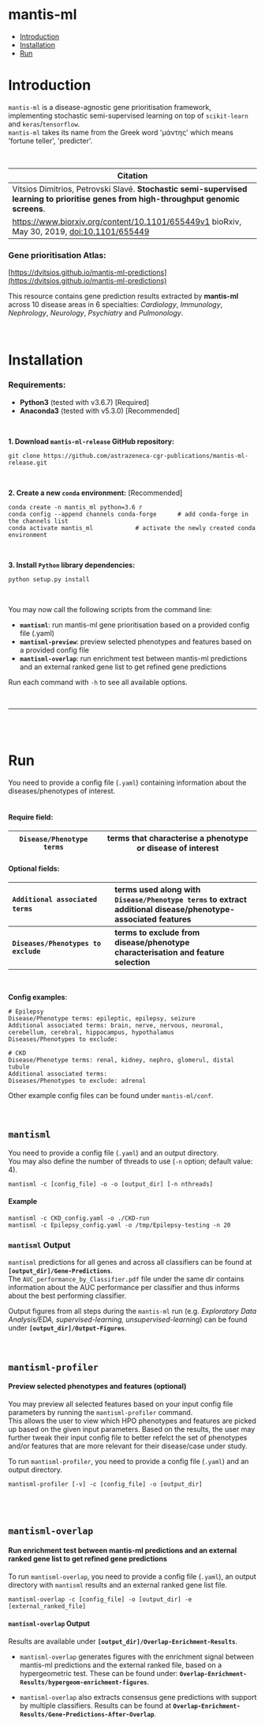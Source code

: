 # mantis-ml 

- [Introduction](#introduction) 
- [Installation](#installation) 
- [Run](#run) 



Introduction
============
`mantis-ml` is a disease-agnostic gene prioritisation framework, implementing stochastic semi-supervised learning on top of `scikit-learn` and `keras`/`tensorflow`.  
`mantis-ml` takes its name from the Greek word 'μάντης' which means 'fortune teller', 'predicter'.

<br>

|Citation|
|----|
|Vitsios Dimitrios, Petrovski Slavé. **Stochastic semi-supervised learning to prioritise genes from high-throughput genomic screens**. <br/>
https://www.biorxiv.org/content/10.1101/655449v1 bioRxiv, May 30, 2019, [doi:10.1101/655449](https://doi.org/10.1101/655449) |


### Gene prioritisation Atlas:
[https://dvitsios.github.io/mantis-ml-predictions](https://dvitsios.github.io/mantis-ml-predictions)

This resource contains gene prediction results extracted by **mantis-ml** across 10 disease areas in 6 specialties: _Cardiology_, _Immunology_, _Nephrology_, _Neurology_, _Psychiatry_ and _Pulmonology_.


<br>

Installation
============
### Requirements:
- **Python3** (tested with v3.6.7)   [Required]
- **Anaconda3** (tested with v5.3.0) [Recommended]

<br>

**1. Download `mantis-ml-release` GitHub repository:**
```
git clone https://github.com/astrazeneca-cgr-publications/mantis-ml-release.git
```

<br/>

**2. Create a new `conda` environment:** [Recommended]
```
conda create -n mantis_ml python=3.6 r
conda config --append channels conda-forge   	# add conda-forge in the channels list
conda activate mantis_ml			# activate the newly created conda environment
```

<br>

**3. Install `Python` library dependencies:**
```
python setup.py install
```

<br>


You may now call the following scripts from the command line:
- **`mantisml`**: run mantis-ml gene prioritisation based on a provided config file (.yaml)
- **`mantisml-preview`**: preview selected phenotypes and features based on a provided config file
- **`mantisml-overlap`**: run enrichment test between mantis-ml predictions and an external ranked gene list to get refined gene predictions

Run each command with `-h` to see all available options.

<br> 

---

<br><br>



Run
===

You need to provide a config file (`.yaml`) containing information about the diseases/phenotypes of interest.
<br><br>




#### Require field:
|`Disease/Phenotype terms`| terms that characterise a phenotype or disease of interest |
| ----------------------- | --- |


#### Optional fields:
|  `Additional associated terms` &nbsp; &nbsp; &nbsp; &nbsp; &nbsp; &nbsp; &nbsp; &nbsp; &nbsp; &nbsp; &nbsp; &nbsp; &nbsp; &nbsp; &nbsp; &nbsp; &nbsp; | terms used along with `Disease/Phenotype terms` to extract additional disease/phenotype-associated features |
| :------------------------------ | :---- |
| **`Diseases/Phenotypes to exclude`** | **terms to exclude from disease/phenotype characterisation and feature selection** |


<br>


**Config examples**:
```
# Epilepsy
Disease/Phenotype terms: epileptic, epilepsy, seizure
Additional associated terms: brain, nerve, nervous, neuronal, cerebellum, cerebral, hippocampus, hypothalamus
Diseases/Phenotypes to exclude: 
```
```
# CKD
Disease/Phenotype terms: renal, kidney, nephro, glomerul, distal tubule 
Additional associated terms: 
Diseases/Phenotypes to exclude: adrenal
```

Other example config files can be found under `mantis-ml/conf`. 

<br>




## `mantisml`
You need to provide a config file (`.yaml`) and an output directory. 
<br>
You may also define the number of threads to use (`-n` option; default value: 4).
```
mantisml -c [config_file] -o -o [output_dir] [-n nthreads]
```

#### Example
```
mantisml -c CKD_config.yaml -o ./CKD-run
mantisml -c Epilepsy_config.yaml -o /tmp/Epilepsy-testing -n 20
```


### `mantisml` Output
`mantisml` predictions for all genes and across all classifiers can be found at **`[output_dir]/Gene-Predictions`**. 
<br>
The `AUC_performance_by_Classifier.pdf` file under the same dir contains information about the AUC performance per classifier and thus informs about the best performing classifier.

Output figures from all steps during the `mantis-ml` run (e.g. *Exploratory Data Analysis/EDA, supervised-learning, unsupervised-learning*) can be found under **`[output_dir]/Output-Figures`**.

<br>

## `mantisml-profiler`

#### Preview selected phenotypes and features (optional)
You may preview all selected features based on your input config file parameters by running the `mantisml-profiler` command.
<br>
This allows the user to view which HPO phenotypes and features are picked up based on the given input parameters. Based on the results, the user may further tweak their input config file to better refelct the set of phenotypes and/or features that are more relevant for their disease/case under study.

To run `mantisml-profiler`, you need to provide a config file (`.yaml`) and an output directory.
```
mantisml-profiler [-v] -c [config_file] -o [output_dir]
```

<br><br>

## `mantisml-overlap`
#### Run enrichment test between mantis-ml predictions and an external ranked gene list to get refined gene predictions

To run `mantisml-overlap`, you need to provide a config file (`.yaml`), an output directory with `mantisml` results and an external ranked gene list file.
```
mantisml-overlap -c [config_file] -o [output_dir] -e [external_ranked_file]
```

#### `mantisml-overlap` Output
Results are available under **`[output_dir]/Overlap-Enrichment-Results`**.

- `mantisml-overlap` generates figures with the enrichment signal between mantis-ml predictions and the external ranked file, based on a hypergeometric test. 
These can be found under: **`Overlap-Enrichment-Results/hypergeom-enrichment-figures`**.

- `mantisml-overlap` also extracts consensus gene predictions with support by multiple classifiers. 
Results can be found at **`Overlap-Enrichment-Results/Gene-Predictions-After-Overlap`**.


